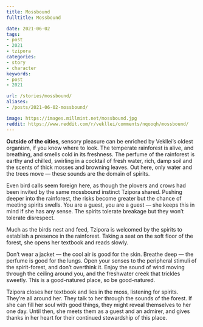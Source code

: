 ```yaml
---
title: Mossbound
fulltitle: Mossbound

date: 2021-06-02
tags:
- post
- 2021
- tzipora
categories:
- story
- character
keywords:
- post
- 2021

url: /stories/mossbound/
aliases:
- /posts/2021-06-02-mossbound/

image: https://images.millmint.net/mossbound.jpg
reddit: https://www.reddit.com/r/vekllei/comments/nqooqh/mossbound/
---
```


**Outside of the cities**, sensory pleasure can be enriched by Vekllei’s oldest organism, if you know where to look. The temperate rainforest is alive, and breathing, and smells cold in its freshness. The perfume of the rainforest is earthy and chilled, swirling in a cocktail of fresh water, rich, damp soil and the scents of thick mosses and browning leaves. Out here, only water and the trees move — these sounds are the domain of spirits.

Even bird calls seem foreign here, as though the plovers and crows had been invited by the same mossbound instinct Tzipora shared. Pushing deeper into the rainforest, the risks become greater but the chance of meeting spirits swells. You are a guest, you are a guest — she keeps this in mind if she has any sense. The spirits tolerate breakage but they won’t tolerate disrespect.

Much as the birds nest and feed, Tzipora is welcomed by the spirits to establish a presence in the rainforest. Taking a seat on the soft floor of the forest, she opens her textbook and reads slowly.

Don’t wear a jacket — the cool air is good for the skin. Breathe deep — the perfume is good for the lungs. Open your senses to the peripheral stimuli of the spirit-forest, and don’t overthink it. Enjoy the sound of wind moving through the ceiling around you, and the freshwater creek that trickles sweetly. This is a good-natured place, so be good-natured.

Tzipora closes her textbook and lies in the moss, listening for spirits. They’re all around her. They talk to her through the sounds of the forest. If she can fill her soul with good things, they might reveal themselves to her one day. Until then, she meets them as a guest and an admirer, and gives thanks in her heart for their continued stewardship of this place.
